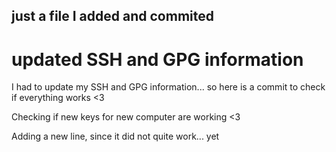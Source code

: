## just a file I added and commited

# updated SSH and GPG information

  I had to update my SSH and GPG information... so here is a commit to check if everything works <3

  Checking if new keys for new computer are working <3

  Adding a new line, since it did not quite work... yet
